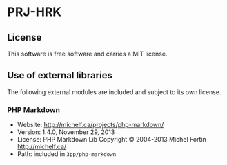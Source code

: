 PRJ-HRK
=========


License
------------------

This software is free software and carries a MIT license.



Use of external libraries
-----------------------------------

The following external modules are included and subject to its own license.

### PHP Markdown
* Website: http://michelf.ca/projects/php-markdown/
* Version: 1.4.0, November 29, 2013
* License: PHP Markdown Lib Copyright © 2004-2013 Michel Fortin http://michelf.ca/
* Path: included in `3pp/php-markdown`
